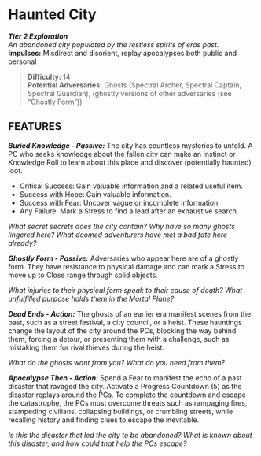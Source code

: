 ﻿# Haunted City

***Tier 2 Exploration***  
*An abandoned city populated by the restless spirits of eras past.*  
**Impulses:** Misdirect and disorient, replay apocalypses both public and personal

> **Difficulty:** 14  
> **Potential Adversaries:** Ghosts (Spectral Archer, Spectral Captain, Spectral Guardian), (ghostly versions of other adversaries (see “Ghostly Form”))

## FEATURES

***Buried Knowledge - Passive:*** The city has countless mysteries to unfold. A PC who seeks knowledge about the fallen city can make an Instinct or Knowledge Roll to learn about this place and discover (potentially haunted) loot.

  - Critical Success: Gain valuable information and a related useful item.
  - Success with Hope: Gain valuable information.
  - Success with Fear: Uncover vague or incomplete information.
  - Any Failure: Mark a Stress to find a lead after an exhaustive search.

  *What secret secrets does the city contain? Why have so many ghosts lingered here? What doomed adventurers have met a bad fate here already?*

***Ghostly Form - Passive:*** Adversaries who appear here are of a ghostly form. They have resistance to physical damage and can mark a Stress to move up to Close range through solid objects.

  *What injuries to their physical form speak to their cause of death? What unfulfilled purpose holds them in the Mortal Plane?*

***Dead Ends - Action:*** The ghosts of an earlier era manifest scenes from the past, such as a street festival, a city council, or a heist. These hauntings change the layout of the city around the PCs, blocking the way behind them, forcing a detour, or presenting them with a challenge, such as mistaking them for rival thieves during the heist.

  *What do the ghosts want from you? What do you need from them?*

***Apocalypse Then - Action:*** Spend a Fear to manifest the echo of a past disaster that ravaged the city. Activate a Progress Countdown (5) as the disaster replays around the PCs. To complete the countdown and escape the catastrophe, the PCs must overcome threats such as rampaging fires, stampeding civilians, collapsing buildings, or crumbling streets, while recalling history and finding clues to escape the inevitable.

  *Is this the disaster that led the city to be abandoned? What is known about this disaster, and how could that help the PCs escape?*
